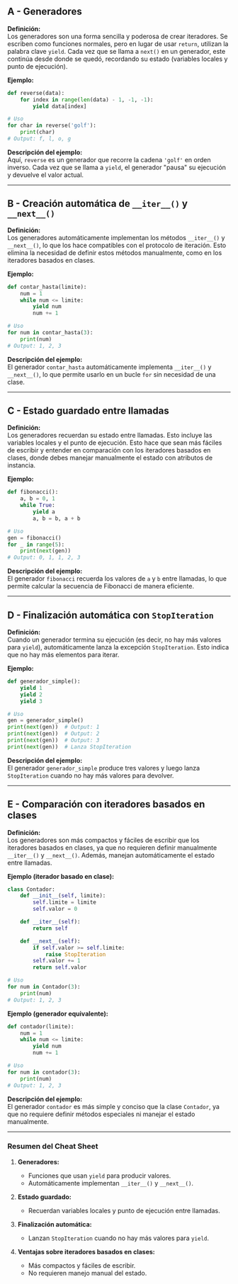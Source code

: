 ## A - Generadores

**Definición:**  
Los generadores son una forma sencilla y poderosa de crear iteradores. Se escriben como funciones normales, pero en lugar de usar `return`, utilizan la palabra clave `yield`. Cada vez que se llama a `next()` en un generador, este continúa desde donde se quedó, recordando su estado (variables locales y punto de ejecución).

**Ejemplo:**

```python
def reverse(data):
    for index in range(len(data) - 1, -1, -1):
        yield data[index]

# Uso
for char in reverse('golf'):
    print(char)
# Output: f, l, o, g
```

**Descripción del ejemplo:**  
Aquí, `reverse` es un generador que recorre la cadena `'golf'` en orden inverso. Cada vez que se llama a `yield`, el generador "pausa" su ejecución y devuelve el valor actual.

---

## B - Creación automática de `__iter__()` y `__next__()`

**Definición:**  
Los generadores automáticamente implementan los métodos `__iter__()` y `__next__()`, lo que los hace compatibles con el protocolo de iteración. Esto elimina la necesidad de definir estos métodos manualmente, como en los iteradores basados en clases.

**Ejemplo:**

```python
def contar_hasta(limite):
    num = 1
    while num <= limite:
        yield num
        num += 1

# Uso
for num in contar_hasta(3):
    print(num)
# Output: 1, 2, 3
```

**Descripción del ejemplo:**  
El generador `contar_hasta` automáticamente implementa `__iter__()` y `__next__()`, lo que permite usarlo en un bucle `for` sin necesidad de una clase.

---

## C - Estado guardado entre llamadas

**Definición:**  
Los generadores recuerdan su estado entre llamadas. Esto incluye las variables locales y el punto de ejecución. Esto hace que sean más fáciles de escribir y entender en comparación con los iteradores basados en clases, donde debes manejar manualmente el estado con atributos de instancia.

**Ejemplo:**

```python
def fibonacci():
    a, b = 0, 1
    while True:
        yield a
        a, b = b, a + b

# Uso
gen = fibonacci()
for _ in range(5):
    print(next(gen))
# Output: 0, 1, 1, 2, 3
```

**Descripción del ejemplo:**  
El generador `fibonacci` recuerda los valores de `a` y `b` entre llamadas, lo que permite calcular la secuencia de Fibonacci de manera eficiente.

---

## D - Finalización automática con `StopIteration`

**Definición:**  
Cuando un generador termina su ejecución (es decir, no hay más valores para `yield`), automáticamente lanza la excepción `StopIteration`. Esto indica que no hay más elementos para iterar.

**Ejemplo:**

```python
def generador_simple():
    yield 1
    yield 2
    yield 3

# Uso
gen = generador_simple()
print(next(gen))  # Output: 1
print(next(gen))  # Output: 2
print(next(gen))  # Output: 3
print(next(gen))  # Lanza StopIteration
```

**Descripción del ejemplo:**  
El generador `generador_simple` produce tres valores y luego lanza `StopIteration` cuando no hay más valores para devolver.

---

## E - Comparación con iteradores basados en clases

**Definición:**  
Los generadores son más compactos y fáciles de escribir que los iteradores basados en clases, ya que no requieren definir manualmente `__iter__()` y `__next__()`. Además, manejan automáticamente el estado entre llamadas.

**Ejemplo (iterador basado en clase):**

```python
class Contador:
    def __init__(self, limite):
        self.limite = limite
        self.valor = 0

    def __iter__(self):
        return self

    def __next__(self):
        if self.valor >= self.limite:
            raise StopIteration
        self.valor += 1
        return self.valor

# Uso
for num in Contador(3):
    print(num)
# Output: 1, 2, 3
```

**Ejemplo (generador equivalente):**

```python
def contador(limite):
    num = 1
    while num <= limite:
        yield num
        num += 1

# Uso
for num in contador(3):
    print(num)
# Output: 1, 2, 3
```

**Descripción del ejemplo:**  
El generador `contador` es más simple y conciso que la clase `Contador`, ya que no requiere definir métodos especiales ni manejar el estado manualmente.

---

### Resumen del Cheat Sheet

1.  **Generadores:**

    - Funciones que usan `yield` para producir valores.
    - Automáticamente implementan `__iter__()` y `__next__()`.

2.  **Estado guardado:**

    - Recuerdan variables locales y punto de ejecución entre llamadas.

3.  **Finalización automática:**

    - Lanzan `StopIteration` cuando no hay más valores para `yield`.

4.  **Ventajas sobre iteradores basados en clases:**

    - Más compactos y fáciles de escribir.
    - No requieren manejo manual del estado.
